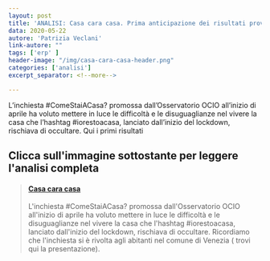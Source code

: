 ```yaml
---
layout: post
title: 'ANALISI: Casa cara casa. Prima anticipazione dei risultati provvisori dell’inchiesta #ComeStaiACasa?'
data: 2020-05-22
autore: 'Patrizia Veclani'
link-autore: ""
tags: ['erp' ]
header-image: "/img/casa-cara-casa-header.png"
categories: ['analisi']
excerpt_separator: <!--more-->

---
```

L’inchiesta #ComeStaiACasa? promossa dall’Osservatorio OCIO all’inizio di aprile ha voluto mettere in luce le difficoltà e le disuguaglianze nel vivere la casa che l’hashtag #iorestoacasa, lanciato dall’inizio del lockdown, rischiava di occultare. Qui i primi risultati<!--more-->

## Clicca sull'immagine sottostante per leggere l'analisi completa


<blockquote class="embedly-card"><h4><a href="https://medium.com/ocio-venezia/casa-cara-casa-8341c6999ff4">Casa cara casa</a></h4><p>L'inchiesta #ComeStaiACasa? promossa dall'Osservatorio OCIO all'inizio di aprile ha voluto mettere in luce le difficoltà e le disuguaglianze nel vivere la casa che l'hashtag #iorestoacasa, lanciato dall'inizio del lockdown, rischiava di occultare. Ricordiamo che l'inchiesta si è rivolta agli abitanti nel comune di Venezia ( trovi qui la presentazione).</p></blockquote>
<script async src="//cdn.embedly.com/widgets/platform.js" charset="UTF-8"></script>